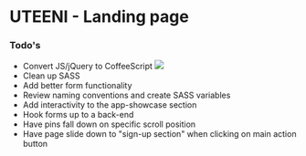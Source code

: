 # UTEENI - Landing page


### Todo's

- Convert JS/jQuery to CoffeeScript
[<img src="http://img04.bgstatic-com.de/images/documents/documents/3236/modulecontent/612x0/en_top5_quote_aoe.jpg">](http://google.com)
- Clean up SASS
- Add better form functionality
- Review naming conventions and create SASS variables
- Add interactivity to the app-showcase section
- Hook forms up to a back-end
- Have pins fall down on specific scroll position
- Have page slide down to "sign-up section" when clicking on main action button


